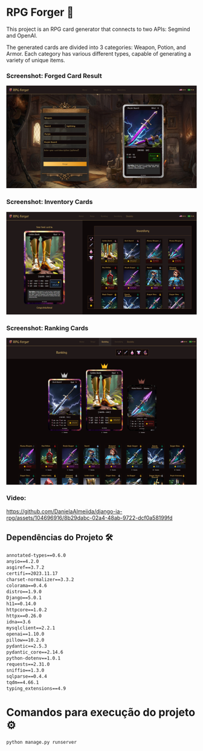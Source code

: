 # RPG Forger 🚀
This project is an RPG card generator that connects to two APIs: Segmind and OpenAI.

The generated cards are divided into 3 categories: Weapon, Potion, and Armor. Each 
category has various different types, capable of generating a variety of unique items.

### Screenshot: Forged Card Result
![Card Forging Screen](README/Forged.png)

### Screenshot: Inventory Cards
![Forged Card Result](README/Inventory.png)

### Screenshot: Ranking Cards
![Card Forging Screen](README/Ranking.png)

### Video:
https://github.com/DanielaAlmeiida/django-ia-rpg/assets/104696916/8b29dabc-02a4-48ab-9722-dcf0a58199fd

## Dependências do Projeto 🛠️
```
annotated-types==0.6.0
anyio==4.2.0
asgiref==3.7.2
certifi==2023.11.17
charset-normalizer==3.3.2
colorama==0.4.6
distro==1.9.0
Django==5.0.1
h11==0.14.0
httpcore==1.0.2
httpx==0.26.0
idna==3.6
mysqlclient==2.2.1
openai==1.10.0
pillow==10.2.0
pydantic==2.5.3
pydantic_core==2.14.6
python-dotenv==1.0.1
requests==2.31.0
sniffio==1.3.0
sqlparse==0.4.4
tqdm==4.66.1
typing_extensions==4.9
```

# Comandos para execução do projeto ⚙️
```commandline
python manage.py runserver
```